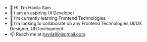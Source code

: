 - 👋 Hi, I’m Havila Sam
- 👀 I am an aspiring UI Developer
- 🌱 I’m currently learning Frontend Technologies
- 💞️ I’m looking to collaborate on any Frontend Technologies,UI/UX Designer, UI Development
- 📫 Reach me at havila89@gmail.com.

<!---
Havila Sam is a ✨ special ✨ repository because its `README.md` (this file) appears on your GitHub profile.
You can click the Preview link to take a look at your changes.
--->
